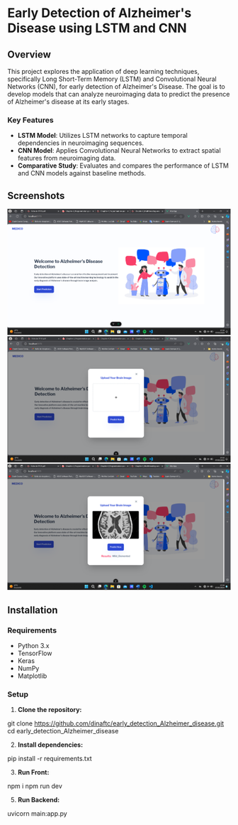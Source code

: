 # Early Detection of Alzheimer's Disease using LSTM and CNN

## Overview

This project explores the application of deep learning techniques, specifically Long Short-Term Memory (LSTM) and Convolutional Neural Networks (CNN), for early detection of Alzheimer's Disease. The goal is to develop models that can analyze neuroimaging data to predict the presence of Alzheimer's disease at its early stages.

### Key Features

- **LSTM Model**: Utilizes LSTM networks to capture temporal dependencies in neuroimaging sequences.
- **CNN Model**: Applies Convolutional Neural Networks to extract spatial features from neuroimaging data.
- **Comparative Study**: Evaluates and compares the performance of LSTM and CNN models against baseline methods.

## Screenshots

![Screenshot 1](https://github.com/dinaftc/early_detection_Alzheimer_disease/raw/main/Screenshot%202024-05-07%20173329.png)
![Screenshot 2](https://github.com/dinaftc/early_detection_Alzheimer_disease/raw/main/Screenshot%202024-05-07%20173337.png)
![Screenshot 3](https://github.com/dinaftc/early_detection_Alzheimer_disease/raw/main/Screenshot%202024-05-07%20173417.png)

## Installation

### Requirements

- Python 3.x
- TensorFlow
- Keras
- NumPy
- Matplotlib

### Setup

1. **Clone the repository:**

git clone https://github.com/dinaftc/early_detection_Alzheimer_disease.git
cd early_detection_Alzheimer_disease


2. **Install dependencies:**


pip install -r requirements.txt


3. **Run Front:**


npm i
npm run dev


5. **Run Backend:**


uvicorn main:app.py

